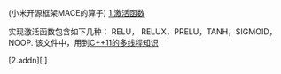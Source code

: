 (小米开源框架MACE的算子)
[1.激活函数](https://github.com/yaopu/researh_mace/blob/master/research_mace/mace/ops/activation.h)

实现激活函数包含如下几种： RELU， RELUX，PRELU，TANH，SIGMOID，NOOP. 该文件中，用到[C++11的多线程知识](https://github.com/yaopu/Cplusplus_Optimization/blob/master/c%2B%2B11/test_thread.cc)

[2.addn][ ]
